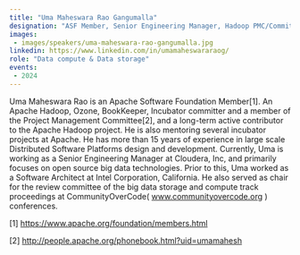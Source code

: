 ```yaml
---
title: "Uma Maheswara Rao Gangumalla"
designation: "ASF Member, Senior Engineering Manager, Hadoop PMC/Committer"
images:
 - images/speakers/uma-maheswara-rao-gangumalla.jpg
linkedin: https://www.linkedin.com/in/umamaheswararaog/
role: "Data compute & Data storage"
events:
 - 2024
---
```


Uma Maheswara Rao is an Apache Software Foundation Member[1]. An Apache Hadoop, Ozone, BookKeeper, Incubator committer and a member of the Project Management Committee[2], and a long-term active contributor to the Apache Hadoop project. He is also mentoring several incubator projects at Apache. He has more than 15 years of experience in large scale Distributed Software Platforms design and development. Currently, Uma is working as a Senior Engineering Manager at Cloudera, Inc, and primarily focuses on open source big data technologies. Prior to this, Uma worked as a Software Architect at Intel Corporation, California. He also served as chair for the review committee of the big data storage and compute track proceedings at CommunityOverCode( www.communityovercode.org ) conferences.
 
 [1] https://www.apache.org/foundation/members.html
 
 [2] http://people.apache.org/phonebook.html?uid=umamahesh
